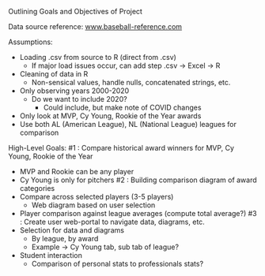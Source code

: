 Outlining Goals and Objectives of Project

Data source reference: www.baseball-reference.com

Assumptions:
- Loading .csv from source to R (direct from .csv)
    - If major load issues occur, can add step .csv -> Excel -> R
- Cleaning of data in R
    - Non-sensical values, handle nulls, concatenated strings, etc.
- Only observing years 2000-2020
    - Do we want to include 2020?
        - Could include, but make note of COVID changes
- Only look at MVP, Cy Young, Rookie of the Year awards
- Use both AL (American League), NL (National League) leagues for comparison


High-Level Goals:
#1 : Compare historical award winners for MVP, Cy Young, Rookie of the Year
  - MVP and Rookie can be any player
  - Cy Young is only for pitchers
#2 : Building comparison diagram of award categories
  - Compare across selected players (3-5 players)
      - Web diagram based on user selection
  - Player comparison against league averages (compute total average?)
#3 : Create user web-portal to navigate data, diagrams, etc.
  - Selection for data and diagrams
      - By league, by award
      - Example -> Cy Young tab, sub tab of league?
  - Student interaction
      - Comparison of personal stats to professionals stats?





